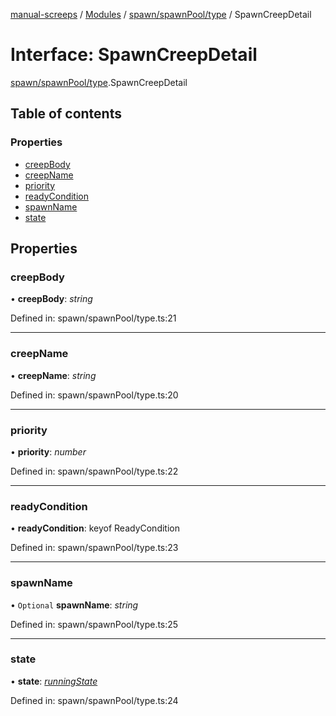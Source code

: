 [manual-screeps](../README.md) / [Modules](../modules.md) / [spawn/spawnPool/type](../modules/spawn_spawnpool_type.md) / SpawnCreepDetail

# Interface: SpawnCreepDetail

[spawn/spawnPool/type](../modules/spawn_spawnpool_type.md).SpawnCreepDetail

## Table of contents

### Properties

- [creepBody](spawn_spawnpool_type.spawncreepdetail.md#creepbody)
- [creepName](spawn_spawnpool_type.spawncreepdetail.md#creepname)
- [priority](spawn_spawnpool_type.spawncreepdetail.md#priority)
- [readyCondition](spawn_spawnpool_type.spawncreepdetail.md#readycondition)
- [spawnName](spawn_spawnpool_type.spawncreepdetail.md#spawnname)
- [state](spawn_spawnpool_type.spawncreepdetail.md#state)

## Properties

### creepBody

• **creepBody**: *string*

Defined in: spawn/spawnPool/type.ts:21

___

### creepName

• **creepName**: *string*

Defined in: spawn/spawnPool/type.ts:20

___

### priority

• **priority**: *number*

Defined in: spawn/spawnPool/type.ts:22

___

### readyCondition

• **readyCondition**: keyof ReadyCondition

Defined in: spawn/spawnPool/type.ts:23

___

### spawnName

• `Optional` **spawnName**: *string*

Defined in: spawn/spawnPool/type.ts:25

___

### state

• **state**: [*runningState*](../modules/spawn_spawnpool_type.md#runningstate)

Defined in: spawn/spawnPool/type.ts:24
